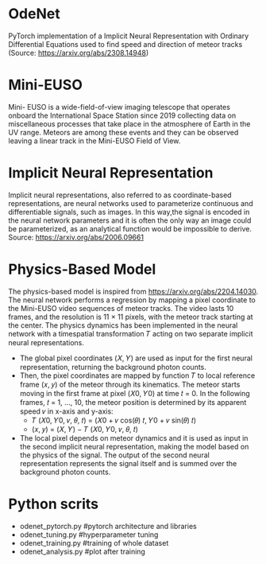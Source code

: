 # OdeNet
PyTorch implementation of a Implicit Neural Representation with Ordinary Differential Equations used to find speed and direction of meteor tracks (Source: https://arxiv.org/abs/2308.14948)

# Mini-EUSO
Mini- EUSO is a wide-field-of-view imaging telescope that operates onboard the International Space Station since 2019 collecting data on miscellaneous processes that take place in the atmosphere of Earth in the UV range. Meteors are among these events and they can be observed leaving a linear track in the Mini-EUSO Field of View. 

# Implicit Neural Representation 
Implicit neural representations, also referred to as coordinate-based representations, are neural networks used to parameterize continuous and differentiable signals, such as images. In this way,the signal is encoded in the neural network parameters and it is often the only way an image could be parameterized, as an analytical function would be impossible to derive. Source: https://arxiv.org/abs/2006.09661

# Physics-Based Model
The physics-based model is inspired from https://arxiv.org/abs/2204.14030. 
The neural network performs a regression by mapping a pixel coordinate to the Mini-EUSO video sequences of meteor tracks. The video lasts 10 frames, and the resolution is 11 × 11 pixels, with the meteor track starting at the center. 
The physics dynamics has been implemented in the neural network with a timespatial transformation 𝑇 acting on two separate implicit neural representations. 
- The global pixel coordinates (𝑋, 𝑌) are used as input for the first neural representation, returning the background photon counts.
- Then, the pixel coordinates are mapped by function 𝑇 to local reference frame (𝑥, 𝑦) of the meteor through its kinematics. The meteor starts moving in the first frame at pixel (𝑋0, 𝑌0) at time 𝑡 = 0. In the following frames, 𝑡 = 1, ..., 10, the meteor position is determined by its apparent speed 𝑣 in x-axis and y-axis: 
  - 𝑇 (𝑋0, 𝑌0, 𝑣, 𝜃, 𝑡) = (𝑋0 + 𝑣 cos(𝜃) 𝑡, 𝑌0 + 𝑣 sin(𝜃) 𝑡)
  - (𝑥, 𝑦) = (𝑋, 𝑌) − 𝑇 (𝑋0, 𝑌0, 𝑣, 𝜃, 𝑡)
- The local pixel depends on meteor dynamics and it is used as input in the second implicit neural representation, making the model based on the physics of the signal. The output of the second neural representation represents the signal itself and is summed over the background photon counts. 

# Python scrits
- odenet_pytorch.py #pytorch architecture and libraries
- odenet_tuning.py #hyperparameter tuning
- odenet_training.py #training of whole dataset
- odenet_analysis.py #plot after training
